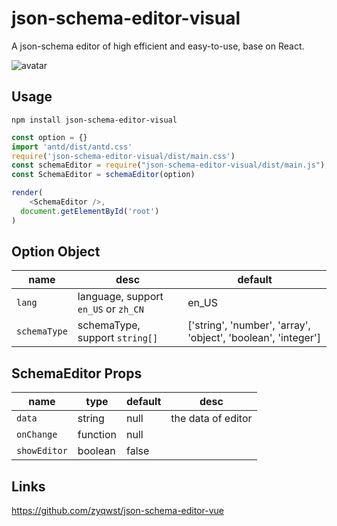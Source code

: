 # json-schema-editor-visual
A json-schema editor of high efficient and easy-to-use, base on React.

![avatar](json-schema-editor-visual.jpg)

## Usage
```
npm install json-schema-editor-visual
```

```js
const option = {}
import 'antd/dist/antd.css'
require('json-schema-editor-visual/dist/main.css')
const schemaEditor = require("json-schema-editor-visual/dist/main.js");
const SchemaEditor = schemaEditor(option)

render(
    <SchemaEditor />,
  document.getElementById('root')
)
```

## Option Object

| name | desc | default |
| ---- | ----------- | --------- |
| `lang` | language, support `en_US` or `zh_CN` | en_US 
| `schemaType` | schemaType, support `string[]` | ['string', 'number', 'array', 'object', 'boolean', 'integer'] 


## SchemaEditor Props

| name | type | default | desc
| ---- | ----------- | --------- | --------- |
| `data` | string | null | the data of editor
| `onChange`| function | null | 
| `showEditor` | boolean | false | 

## Links
https://github.com/zyqwst/json-schema-editor-vue
